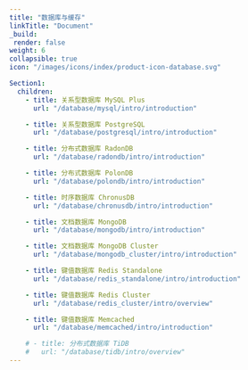 ```yaml
---
title: "数据库与缓存"
linkTitle: "Document"
_build:
 render: false 
weight: 6
collapsible: true
icon: "/images/icons/index/product-icon-database.svg"

Section1:
  children:
    - title: 关系型数据库 MySQL Plus
      url: "/database/mysql/intro/introduction"

    - title: 关系型数据库 PostgreSQL
      url: "/database/postgresql/intro/introduction"

    - title: 分布式数据库 RadonDB
      url: "/database/radondb/intro/introduction"

    - title: 分布式数据库 PolonDB
      url: "/database/polondb/intro/introduction"

    - title: 时序数据库 ChronusDB
      url: "/database/chronusdb/intro/introduction"

    - title: 文档数据库 MongoDB
      url: "/database/mongodb/intro/introduction"

    - title: 文档数据库 MongoDB Cluster
      url: "/database/mongodb_cluster/intro/introduction"

    - title: 键值数据库 Redis Standalone
      url: "/database/redis_standalone/intro/introduction"

    - title: 键值数据库 Redis Cluster
      url: "/database/redis_cluster/intro/overview"

    - title: 键值数据库 Memcached
      url: "/database/memcached/intro/introduction"

    # - title: 分布式数据库 TiDB
    #   url: "/database/tidb/intro/overview"
---
```

